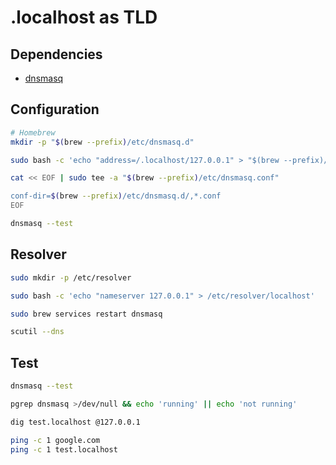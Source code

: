 # .localhost as TLD

## Dependencies

- [dnsmasq](/dnsmasq/README.md)

## Configuration

```sh
# Homebrew
mkdir -p "$(brew --prefix)/etc/dnsmasq.d"

sudo bash -c 'echo "address=/.localhost/127.0.0.1" > "$(brew --prefix)/etc/dnsmasq.d/localhost.conf"'

cat << EOF | sudo tee -a "$(brew --prefix)/etc/dnsmasq.conf"

conf-dir=$(brew --prefix)/etc/dnsmasq.d/,*.conf
EOF

dnsmasq --test
```

## Resolver

```sh
sudo mkdir -p /etc/resolver

sudo bash -c 'echo "nameserver 127.0.0.1" > /etc/resolver/localhost'

sudo brew services restart dnsmasq

scutil --dns
```

## Test

```sh
dnsmasq --test

pgrep dnsmasq >/dev/null && echo 'running' || echo 'not running'

dig test.localhost @127.0.0.1

ping -c 1 google.com
ping -c 1 test.localhost
```
